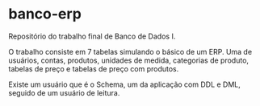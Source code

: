 # banco-erp

Repositório do trabalho final de Banco de Dados I.

O trabalho consiste em 7 tabelas simulando o básico de um ERP. Uma de usuários, contas, produtos, unidades de medida, categorias de produto, tabelas de preço e tabelas de preço com produtos.

Existe um usuário que é o Schema, um da aplicação com DDL e DML, seguido de um usuário de leitura.
